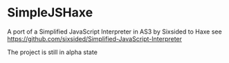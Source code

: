 SimpleJSHaxe
============

A port of a Simplified JavaScript Interpreter in AS3 by Sixsided to Haxe
see https://github.com/sixsided/Simplified-JavaScript-Interpreter

The project is still in alpha state


